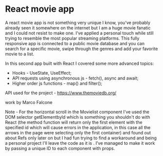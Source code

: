 # React movie app

A react movie app is not something very unique I know, you've probably already seen it somewhere on the internet but I am a huge movie fanatic and I could not resist to make one. I've applied a personal touch while still trying to resemble the most popular streaming platforms. This fully responsive app is connected to a public movie database and you can search for a specific movie, swipe through the genres and add your favorite movie to a list.

In this second app built with React I covered some more advanced topics:
 - Hooks - UseState, UseEffect;
 - API requests using asynchronous js - fetch(), async and await;
 - Higher order js functions - map() and filter();

API used for the project - https://www.themoviedb.org/

work by Marco Falcone

Note - For the horizontal scroll in the Movielist component I've used the DOM selector getElementbyId which is something you shouldn't do with React (the method function will return only the first element with the specified id which will cause errors in the application, in this case all the arrows in the page were selecting only the first container) and found out about Refs only later on but I had fun trying to find a workaround and being a personal project I'll leave the code as it is . I've managed to make it work by passing a unique ID to each component with props.
